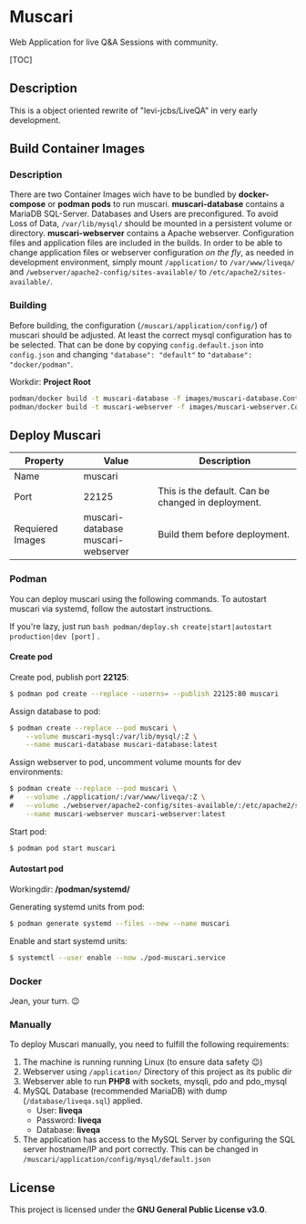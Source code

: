 # Muscari

Web Application for live Q&A Sessions with community.

[TOC]

## Description

This is a object oriented rewrite of "levi-jcbs/LiveQA" in very early development.

## Build Container Images

### Description

There are two Container Images wich have to be bundled by **docker-compose** or **podman pods** to run muscari.
**muscari-database** contains a MariaDB SQL-Server. Databases and Users are preconfigured. To avoid Loss of Data, `/var/lib/mysql/` should be mounted in a persistent volume or directory.
**muscari-webserver** contains a Apache webserver. Configuration files and application files are included in the builds. In order to be able to change application files or webserver configuration *on the fly*, as needed in development environment, simply mount `/application/` to `/var/www/liveqa/` and `/webserver/apache2-config/sites-available/` to `/etc/apache2/sites-available/`.

### Building

Before building, the configuration (`/muscari/application/config/`) of muscari should be adjusted. At least the correct mysql configuration has to be selected. That can be done by copying `config.default.json` into `config.json` and changing `"database": "default"` to `"database": "docker/podman"`.

Workdir: **Project Root**

```bash
podman/docker build -t muscari-database -f images/muscari-database.Containerfile .
podman/docker build -t muscari-webserver -f images/muscari-webserver.Containerfile .
```

## Deploy Muscari

| Property         | Value                                   | Description                                        |
| ---------------- | --------------------------------------- | -------------------------------------------------- |
| Name             | muscari                                 |                                                    |
| Port             | 22125                                   | This is the default. Can be changed in deployment. |
| Requiered Images | muscari-database<br />muscari-webserver | Build them before deployment.                      |

### Podman

You can deploy muscari using the following commands. To autostart muscari via systemd, follow the autostart instructions.

If you're lazy, just run `bash podman/deploy.sh create|start|autostart production|dev [port]` .

#### Create pod

Create pod, publish port **22125**:
```bash
$ podman pod create --replace --userns= --publish 22125:80 muscari
```

Assign database to pod:
```bash
$ podman create --replace --pod muscari \
	--volume muscari-mysql:/var/lib/mysql/:Z \
	--name muscari-database muscari-database:latest
```

Assign webserver to pod, uncomment volume mounts for dev environments:
```bash
$ podman create --replace --pod muscari \
#	--volume ./application/:/var/www/liveqa/:Z \
#	--volume ./webserver/apache2-config/sites-available/:/etc/apache2/sites-available/:Z \
	--name muscari-webserver muscari-webserver:latest
```

Start pod:

```bash
$ podman pod start muscari
```

#### Autostart pod

Workingdir: **/podman/systemd/**

Generating systemd units from pod:

```bash
$ podman generate systemd --files --new --name muscari
```

Enable and start systemd units:

```bash
$ systemctl --user enable --now ./pod-muscari.service
```

### Docker

Jean, your turn. :wink:

### Manually

To deploy Muscari manually, you need to fulfill the following requirements:

1. The machine is running running Linux (to ensure data safety 😉)
2. Webserver using `/application/` Directory of this project as its public dir
3. Webserver able to run **PHP8** with sockets, mysqli, pdo and pdo_mysql
4. MySQL Database (recommended MariaDB) with dump (`/database/liveqa.sql`) applied.
   - User: **liveqa**
   - Password: **liveqa**
   - Database: **liveqa**
5. The application has access to the MySQL Server by configuring the SQL server hostname/IP and port correctly. This can be changed in `/muscari/application/config/mysql/default.json`

## License

This project is licensed under the **GNU General Public License v3.0**.

